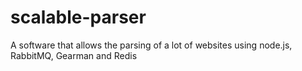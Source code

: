 scalable-parser
===============

A software that allows the parsing of a lot of websites using node.js, RabbitMQ, Gearman and Redis
